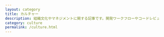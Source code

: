 ```yaml
---
layout: category
title: カルチャー
description: 組織文化やマネジメントに関する記事です。開発ワークフローやコードレビュー、ハッカー文化、開発チームビルディングもまとめています。
category: culture
permalink: /culture.html
---
```

